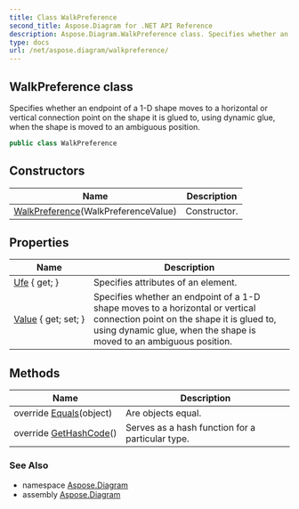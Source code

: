 ```yaml
---
title: Class WalkPreference
second_title: Aspose.Diagram for .NET API Reference
description: Aspose.Diagram.WalkPreference class. Specifies whether an endpoint of a 1D shape moves to a horizontal or vertical connection point on the shape it is glued to using dynamic glue when the shape is moved to an ambiguous position
type: docs
url: /net/aspose.diagram/walkpreference/
---
```

## WalkPreference class

Specifies whether an endpoint of a 1-D shape moves to a horizontal or vertical connection point on the shape it is glued to, using dynamic glue, when the shape is moved to an ambiguous position.

```csharp
public class WalkPreference
```

## Constructors

| Name | Description |
| --- | --- |
| [WalkPreference](walkpreference/)(WalkPreferenceValue) | Constructor. |

## Properties

| Name | Description |
| --- | --- |
| [Ufe](../../aspose.diagram/walkpreference/ufe/) { get; } | Specifies attributes of an element. |
| [Value](../../aspose.diagram/walkpreference/value/) { get; set; } | Specifies whether an endpoint of a 1-D shape moves to a horizontal or vertical connection point on the shape it is glued to, using dynamic glue, when the shape is moved to an ambiguous position. |

## Methods

| Name | Description |
| --- | --- |
| override [Equals](../../aspose.diagram/walkpreference/equals/)(object) | Are objects equal. |
| override [GetHashCode](../../aspose.diagram/walkpreference/gethashcode/)() | Serves as a hash function for a particular type. |

### See Also

* namespace [Aspose.Diagram](../../aspose.diagram/)
* assembly [Aspose.Diagram](../../)


